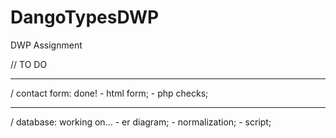 # DangoTypesDWP
DWP Assignment

// TO DO
__________________________
  / contact form: done!
    - html form;
    - php checks;
__________________________    
  / database: working on...
    - er diagram;
    - normalization;
    - script;
